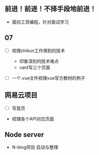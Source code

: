 ## 前进！前进！不择手段地前进！
+ 面向工资编程，针对面试学习


## 07
+ [ ] 梳理zhikun工作用到的技术
  + 印象深刻的技术难点
  + vant写三个页面
+ [ ] 一个.vue文件梳理vue官方教材的例子


## 网易云项目
+ [ ] 写首页
+ 梳理各个API对应页面


## Node server
+ N-blog项目 启动与整理